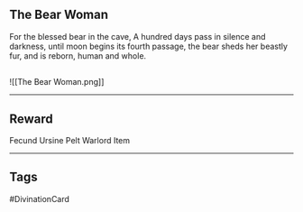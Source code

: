 ## The Bear Woman
For the blessed bear in the cave,
A hundred days pass in silence and darkness,
until moon begins its fourth passage,
the bear sheds her beastly fur,
and is reborn, human and whole.
## 
![[The Bear Woman.png]]

---
## Reward
Fecund Ursine Pelt
Warlord Item

---
## Tags
#DivinationCard